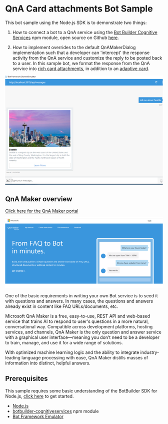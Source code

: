 # QnA Card attachments Bot Sample

This bot sample using the Node.js SDK is to demonstrate two things:

1. How to connect a bot to a QnA service using the [Bot Builder Cognitive Services](https://www.npmjs.com/package/botbuilder-cognitiveservices) npm module, open source on Github [here](https://github.com/Microsoft/BotBuilder-CognitiveServices). 

2. How to implement overrides to the default QnAMakerDialog implementation such that a developer can 'intercept' the response activity from the QnA service and customize the reply to be posted back to a user. In this sample bot, we format the response from the QnA service into [rich card attachments](https://docs.microsoft.com/en-us/bot-framework/nodejs/bot-builder-nodejs-send-rich-cards), in addition to an [adaptive card](https://docs.microsoft.com/en-us/adaptive-cards/get-started/bots).

![Qna Rich Card response][pic1]

## QnA Maker overview

[Click here for the QnA Maker portal](https://qnamaker.ai/)

![QnA Portal][pic2]

One of the basic requirements in writing your own Bot service is to seed it with questions and answers. In many cases, the questions and answers already exist in content like FAQ URLs/documents, etc.

Microsoft QnA Maker is a free, easy-to-use, REST API and web-based service that trains AI to respond to user's questions in a more natural, conversational way. Compatible across development platforms, hosting services, and channels, QnA Maker is the only question and answer service with a graphical user interface—meaning you don’t need to be a developer to train, manage, and use it for a wide range of solutions.

With optimized machine learning logic and the ability to integrate industry-leading language processing with ease, QnA Maker distills masses of information into distinct, helpful answers.

## Prerequisites

This sample requires some basic understanding of the BotBuilder SDK for Node.js, [click here](https://docs.microsoft.com/en-us/bot-framework/nodejs/bot-builder-nodejs-quickstart) to get started. 

- [Node.js](https://nodejs.org/en/)
- [botbuilder-cognitiveservices](https://www.npmjs.compackage/botbuilder-cognitiveservices) npm module
- [Bot Framework Emulator](https://docs.microsoft.com/en-us/bot-framework/debug-bots-emulator)

[pic1]: ../../images/qna-rich-cards.png
[pic2]: ../../images/qna-portal.png
